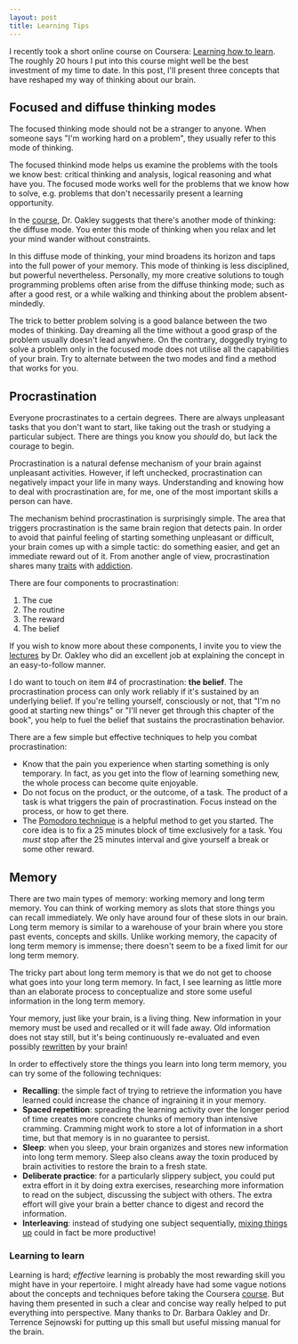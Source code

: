 ```yaml
---
layout: post
title: Learning Tips
---
```


I recently took a short online course on Coursera: [Learning how to learn](https://www.coursera.org/course/learning). The roughly 20 hours I put into this course might well be the best investment of my time to date. In this post, I'll present three concepts that have reshaped my way of thinking about our brain.


## Focused and diffuse thinking modes

The focused thinking mode should not be a stranger to anyone. When someone says "I'm working hard on a problem", they usually refer to this mode of thinking.

The focused thinkind mode helps us examine the problems with the tools we know best: critical thinking and analysis, logical reasoning and what have you. The focused mode works well for the problems that we know how to solve, e.g. problems that don't necessarily present a learning opportunity.

In the [course](https://www.coursera.org/course/learning), Dr. Oakley suggests that there's another mode of thinking: the diffuse mode. You enter this mode of thinking when you relax and let your mind wander without constraints.

In this diffuse mode of thinking, your mind broadens its horizon and taps into the full power of your memory. This mode of thinking is less disciplined, but powerful nevertheless. Personally, my more creative solutions to tough programming problems often arise from the diffuse thinking mode; such as after a good rest, or a while walking and thinking about the problem absent-mindedly.

The trick to better problem solving is a good balance between the two modes of thinking. Day dreaming all the time without a good grasp of the problem usually doesn't lead anywhere. On the contrary, doggedly trying to solve a problem only in the focused mode does not utilise all the capabilities of your brain. Try to alternate between the two modes and find a method that works for you.



## Procrastination

Everyone procrastinates to a certain degrees. There are always unpleasant tasks that you don't want to start, like taking out the trash or studying a particular subject. There are things you know you *should* do, but lack the courage to begin. 

Procrastination is a natural defense mechanism of your brain against unpleasant activities. However, if left unchecked, procrastination can negatively impact your life in many ways. Understanding and knowing how to deal with procrastination are, for me, one of the most important skills a person can have.

The mechanism behind procrastination is surprisingly simple. The area that triggers procrastination is the same brain region that detects pain. In order to avoid that painful feeling of starting something unpleasant or difficult, your brain comes up with a simple tactic: do something easier, and get an immediate reward out of it. From another angle of view, procrastination shares many [traits](https://www.psychologytoday.com/basics/addiction) with [addiction](http://en.wikipedia.org/wiki/Addiction).

There are four components to procrastination:

1. The cue
2. The routine
3. The reward
4. The belief

If you wish to know more about these components, I invite you to view the [lectures](https://class.coursera.org/learning-003/lecture/51) by Dr. Oakley who did an excellent job at explaining the concept in an easy-to-follow manner.

I do want to touch on item #4 of procrastination: **the belief**. The procrastination process can only work reliably if it's sustained by an underlying belief. If you're telling yourself, consciously or not, that "I'm no good at starting new things" or "I'll never get through this chapter of the book", you help to fuel the belief that sustains the procrastination behavior.

There are a few simple but effective techniques to help you combat procrastination:

* Know that the pain you experience when starting something is only temporary. In fact, as you get into the flow of learning something new, the whole process can become quite enjoyable.
* Do not focus on the product, or the outcome, of a task. The product of a task is what triggers the pain of procrastination. Focus instead on the process, or how to get there.
* The [Pomodoro technique](http://en.wikipedia.org/wiki/Pomodoro_Technique) is a helpful method to get you started. The core idea is to fix a 25 minutes block of time exclusively for a task. You *must* stop after the 25 minutes interval and give yourself a break or some other reward.



## Memory

There are two main types of memory: working memory and long term memory. You can think of working memory as slots that store things you can recall immediately. We only have around four of these slots in our brain. Long term memory is similar to a warehouse of your brain where you store past events, concepts and skills. Unlike working memory, the capacity of long term memory is immense; there doesn't seem to be a fixed limit for our long term memory.

The tricky part about long term memory is that we do not get to choose what goes into your long term memory. In fact, I see learning as little more than an elaborate process to conceptualize and store some useful information in the long term memory.

Your memory, just like your brain, is a living thing. New information in your memory must be used and recalled or it will fade away. Old information does not stay still, but it's being continuously re-evaluated and even possibly [rewritten](http://www.northwestern.edu/newscenter/stories/2014/02/how-your-memory-rewrites-the-past.html) by your brain!

In order to effectively store the things you learn into long term memory, you can try some of the following techniques:

* **Recalling**: the simple fact of trying to retrieve the information you have learned could increase the chance of ingraining it in your memory.
* **Spaced repetition**: spreading the learning activity over the longer period of time creates more concrete chunks of memory than intensive cramming. Cramming might work to store a lot of information in a short time, but that memory is in no guarantee to persist.
* **Sleep**: when you sleep, your brain organizes and stores new information into long term memory. Sleep also cleans away the toxin produced by brain activities to restore the brain to a fresh state.
* **Deliberate practice**: for a particularly slippery subject, you could put extra effort in it by doing extra exercises, researching more information to read on the subject, discussing the subject with others. The extra effort will give your brain a better chance to digest and record the information.
* **Interleaving**: instead of studying one subject sequentially, [mixing things up](http://j2jenkins.com/2013/04/29/interleaved-practice-a-secret-enhanced-learning-technique/) could in fact be more productive!

### Learning to learn

Learning is hard; *effective* learning is probably the most rewarding skill you might have in your repertoire. I might already have had some vague notions about the concepts and techniques before taking the Coursera [course](https://class.coursera.org/learning-003). But having them presented in such a clear and concise way really helped to put everything into perspective. Many thanks to Dr. Barbara Oakley and Dr. Terrence Sejnowski for putting up this small but useful missing manual for the brain.